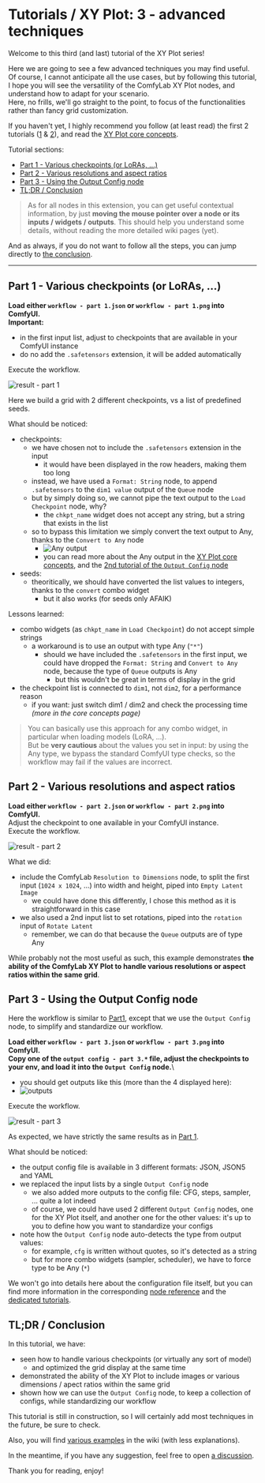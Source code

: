 # Tutorials / XY Plot: 3 - advanced techniques

Welcome to this third (and last) tutorial of the XY Plot series!

Here we are going to see a few advanced techniques you may find useful.\
Of course, I cannot anticipate all the use cases, but by following this tutorial, I hope you will see the versatility of the ComfyLab XY Plot nodes, and understand how to adapt for your scenario.\
Here, no frills, we'll go straight to the point, to focus of the functionalities rather than fancy grid customization.

If you haven't yet, I highly recommend you follow (at least read) the first 2 tutorials ([1](../1%20-%20the%20basics/) & [2](../2%20-%20pimp%20my%20grid/)), and read the [XY Plot core concepts](../../../node%20reference/xy%20plot/0%20-%20core%20concepts.md).

Tutorial sections:

- [Part 1 - Various checkpoints (or LoRAs, ...)](#part-1---various-checkpoints-or-loras-)
- [Part 2 - Various resolutions and aspect ratios](#part-2---various-resolutions-and-aspect-ratios)
- [Part 3 - Using the Output Config node](#part-3---using-the-output-config-node)
- [TL;DR / Conclusion](#tldr--conclusion)

> As for all nodes in this extension, you can get useful contextual information, by just **moving the mouse pointer over a node or its inputs / widgets / outputs**. This should help you understand some details, without reading the more detailed wiki pages (yet).

And as always, if you do not want to follow all the steps, you can jump directly to [the conclusion](#tldr--conclusion).

---

## Part 1 - Various checkpoints (or LoRAs, ...)

**Load either `workflow - part 1.json` or `workflow - part 1.png` into ComfyUI.**\
**Important:**

- in the first input list, adjust to checkpoints that are available in your ComfyUI instance
- do no add the `.safetensors` extension, it will be added automatically

Execute the workflow.

![result - part 1](./details/result%20-%20part%201.jpg)

Here we build a grid with 2 different checkpoints, vs a list of predefined seeds.

What should be noticed:

- checkpoints:
  - we have chosen not to include the `.safetensors` extension in the input
    - it would have been displayed in the row headers, making them too long
  - instead, we have used a `Format: String` node, to append `.safetensors` to the `dim1 value` output of the `Queue` node
  - but by simply doing so, we cannot pipe the text output to the `Load Checkpoint` node, why?
    - the `chkpt_name` widget does not accept any string, but a string that exists in the list
  - so to bypass this limitation we simply convert the text output to Any, thanks to the `Convert to Any` node
    - ![Any output](./details/detail%20-%20part%201%20-%20any.jpg)
    - you can read more about the Any output in the [XY Plot core concepts](../../../node%20reference/xy%20plot/0%20-%20core%20concepts.md), and the [2nd tutorial of the `Output Config` node](../../Output%20Config/2%20-%20more%20options)
- seeds:
  - theoritically, we should have converted the list values to integers, thanks to the `convert` combo widget
    - but it also works (for seeds only AFAIK)

Lessons learned:

- combo widgets (as `chkpt_name` in `Load Checkpoint`) do not accept simple strings
  - a workaround is to use an output with type Any (`"*"`)
    - should we have included the `.safetensors` in the first input, we could have dropped the `Format: String` and `Convert to Any` node, because the type of `Queue` outputs is Any
      - but this wouldn't be great in terms of display in the grid
- the checkpoint list is connected to `dim1`, not `dim2`, for a performance reason
  - if you want: just switch dim1 / dim2 and check the processing time _(more in the core concepts page)_

> You can basically use this approach for any combo widget, in particular when loading models (LoRA, ...).\
> But be **very cautious** about the values you set in input: by using the Any type, we bypass the standard ComfyUI type checks, so the workflow may fail if the values are incorrect.

## Part 2 - Various resolutions and aspect ratios

**Load either `workflow - part 2.json` or `workflow - part 2.png` into ComfyUI.**\
Adjust the checkpoint to one available in your ComfyUI instance.\
Execute the workflow.

![result - part 2](./details/result%20-%20part%202.jpg)

What we did:

- include the ComfyLab `Resolution to Dimensions` node, to split the first input (`1024 x 1024`, ...) into width and height, piped into `Empty Latent Image`
  - we could have done this differently, I chose this method as it is straightforward in this case
- we also used a 2nd input list to set rotations, piped into the `rotation` input of `Rotate Latent`
  - remember, we can do that because the `Queue` outputs are of type Any

While probably not the most useful as such, this example demonstrates **the ability of the ComfyLab XY Plot to handle various resolutions or aspect ratios within the same grid**.

## Part 3 - Using the Output Config node

Here the workflow is similar to [Part1](#part-1---various-checkpoints-or-loras-), except that we use the `Output Config` node, to simplify and standardize our workflow.

**Load either `workflow - part 3.json` or `workflow - part 3.png` into ComfyUI.**\
**Copy one of the `output config - part 3.*` file, adjust the checkpoints to your env, and load it into the `Output Config` node.**\

- you should get outputs like this (more than the 4 displayed here):
- ![outputs](./details/detail%20-%20part%203%20-%20output%20config.jpg)

Execute the workflow.

![result - part 3](./details/result%20-%20part%201.jpg)

As expected, we have strictly the same results as in [Part 1](#part-1---various-checkpoints-or-loras-).

What should be noticed:

- the output config file is available in 3 different formats: JSON, JSON5 and YAML
- we replaced the input lists by a single `Output Config` node
  - we also added more outputs to the config file: CFG, steps, sampler, ... quite a lot indeed
  - of course, we could have used 2 different `Output Config` nodes, one for the XY Plot itself, and another one for the other values: it's up to you to define how you want to standardize your configs
- note how the `Output Config` node auto-detects the type from output values:
  - for example, `cfg` is written without quotes, so it's detected as a string
  - but for more combo widgets (sampler, scheduler), we have to force type to be Any (`*`)

We won't go into details here about the configuration file itself, but you can find more information in the corresponding [node reference](../../../node%20reference/output%20config.md) and the [dedicated tutorials](../../../tutorials/Output%20Config/).

## TL;DR / Conclusion

In this tutorial, we have:

- seen how to handle various checkpoints (or virtually any sort of model)
  - and optimized the grid display at the same time
- demonstrated the ability of the XY Plot to include images or various dimensions / apect ratios within the same grid
- shown how we can use the `Output Config` node, to keep a collection of configs, while standardizing our workflow

This tutorial is still in construction, so I will certainly add most techniques in the future, be sure to check.

Also, you will find [various examples](../../../examples/) in the wiki (with less explanations).

In the meantime, if you have any suggestion, feel free to open [a discussion](https://github.com/bugltd/ComfyLab-Pack/discussions).

Thank you for reading, enjoy!
